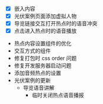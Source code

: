 
- [x] 嵌入内容
- [x] 光伏案例页面添加虚拟人物
- [x] 导览链接交互打开热点时的语音冲突
- [x] 点击进入热点时的语音播放

- 热点内容设置组件的优化
- 交互方式的组件
- 修复打包时 css order 问题
- 修复开发服务器启动问题
- 添加音频热点的设置
- 光伏案例的更新
	- 导览语音讲解
		- 临时关闭热点语音播报